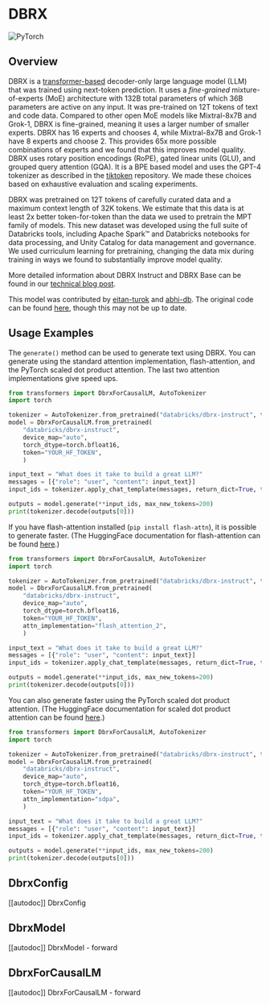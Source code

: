 <!--Copyright 2024 The HuggingFace Team. All rights reserved.

Licensed under the Apache License, Version 2.0 (the "License"); you may not use this file except in compliance with
the License. You may obtain a copy of the License at

http://www.apache.org/licenses/LICENSE-2.0

Unless required by applicable law or agreed to in writing, software distributed under the License is distributed on
an "AS IS" BASIS, WITHOUT WARRANTIES OR CONDITIONS OF ANY KIND, either express or implied. See the License for the
specific language governing permissions and limitations under the License.
-->

# DBRX

<img alt="PyTorch" src="https://img.shields.io/badge/PyTorch-DE3412?style=flat&logo=pytorch&logoColor=white">

## Overview

DBRX is a [transformer-based](https://www.isattentionallyouneed.com/) decoder-only large language model (LLM) that was trained using next-token prediction.
It uses a *fine-grained* mixture-of-experts (MoE) architecture with 132B total parameters of which 36B parameters are active on any input.
It was pre-trained on 12T tokens of text and code data.
Compared to other open MoE models like Mixtral-8x7B and Grok-1, DBRX is fine-grained, meaning it uses a larger number of smaller experts. DBRX has 16 experts and chooses 4, while Mixtral-8x7B and Grok-1 have 8 experts and choose 2.
This provides 65x more possible combinations of experts and we found that this improves model quality.
DBRX uses rotary position encodings (RoPE), gated linear units (GLU), and grouped query attention (GQA).
It is a BPE based model and uses the GPT-4 tokenizer as described in the [tiktoken](https://github.com/openai/tiktoken) repository.
We made these choices based on exhaustive evaluation and scaling experiments.

DBRX was pretrained on 12T tokens of carefully curated data and a maximum context length of 32K tokens.
We estimate that this data is at least 2x better token-for-token than the data we used to pretrain the MPT family of models.
This new dataset was developed using the full suite of Databricks tools, including Apache Spark™ and Databricks notebooks for data processing, and Unity Catalog for data management and governance.
We used curriculum learning for pretraining, changing the data mix during training in ways we found to substantially improve model quality.


More detailed information about DBRX Instruct and DBRX Base can be found in our [technical blog post](https://www.databricks.com/blog/introducing-dbrx-new-state-art-open-llm).

This model was contributed by [eitan-turok](https://huggingface.co/eitanturok) and [abhi-db](https://huggingface.co/abhi-db). The original code can be found [here](https://github.com/databricks/dbrx-instruct), though this may not be up to date.

## Usage Examples

The `generate()` method can be used to generate text using DBRX. You can generate using the standard attention implementation, flash-attention, and the PyTorch scaled dot product attention. The last two attention implementations give speed ups.

```python
from transformers import DbrxForCausalLM, AutoTokenizer
import torch

tokenizer = AutoTokenizer.from_pretrained("databricks/dbrx-instruct", token="YOUR_HF_TOKEN")
model = DbrxForCausalLM.from_pretrained(
    "databricks/dbrx-instruct",
    device_map="auto",
    torch_dtype=torch.bfloat16,
    token="YOUR_HF_TOKEN",
    )

input_text = "What does it take to build a great LLM?"
messages = [{"role": "user", "content": input_text}]
input_ids = tokenizer.apply_chat_template(messages, return_dict=True, tokenize=True, add_generation_prompt=True, return_tensors="pt").to("cuda")

outputs = model.generate(**input_ids, max_new_tokens=200)
print(tokenizer.decode(outputs[0]))
```

If you have flash-attention installed (`pip install flash-attn`), it is possible to generate faster. (The HuggingFace documentation for flash-attention can be found [here](https://huggingface.co/docs/transformers/perf_infer_gpu_one#flashattention-2).)
```python
from transformers import DbrxForCausalLM, AutoTokenizer
import torch

tokenizer = AutoTokenizer.from_pretrained("databricks/dbrx-instruct", token="YOUR_HF_TOKEN")
model = DbrxForCausalLM.from_pretrained(
    "databricks/dbrx-instruct",
    device_map="auto",
    torch_dtype=torch.bfloat16,
    token="YOUR_HF_TOKEN",
    attn_implementation="flash_attention_2",
    )

input_text = "What does it take to build a great LLM?"
messages = [{"role": "user", "content": input_text}]
input_ids = tokenizer.apply_chat_template(messages, return_dict=True, tokenize=True, add_generation_prompt=True, return_tensors="pt").to("cuda")

outputs = model.generate(**input_ids, max_new_tokens=200)
print(tokenizer.decode(outputs[0]))
```

You can also generate faster using the PyTorch scaled dot product attention. (The HuggingFace documentation for scaled dot product attention can be found [here](https://huggingface.co/docs/transformers/perf_infer_gpu_one#pytorch-scaled-dot-product-attention).)
```python
from transformers import DbrxForCausalLM, AutoTokenizer
import torch

tokenizer = AutoTokenizer.from_pretrained("databricks/dbrx-instruct", token="YOUR_HF_TOKEN")
model = DbrxForCausalLM.from_pretrained(
    "databricks/dbrx-instruct",
    device_map="auto",
    torch_dtype=torch.bfloat16,
    token="YOUR_HF_TOKEN",
    attn_implementation="sdpa",
    )

input_text = "What does it take to build a great LLM?"
messages = [{"role": "user", "content": input_text}]
input_ids = tokenizer.apply_chat_template(messages, return_dict=True, tokenize=True, add_generation_prompt=True, return_tensors="pt").to("cuda")

outputs = model.generate(**input_ids, max_new_tokens=200)
print(tokenizer.decode(outputs[0]))
```

## DbrxConfig

[[autodoc]] DbrxConfig


## DbrxModel

[[autodoc]] DbrxModel
    - forward


## DbrxForCausalLM

[[autodoc]] DbrxForCausalLM
    - forward

